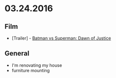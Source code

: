 # 03.24.2016

## Film

- \[Trailer\] - [Batman vs Superman: Dawn of Justice](https://www.youtube.com/watch?v=eX_iASz1Si8)


## General

- I'm renovating my house
 - furniture mounting

